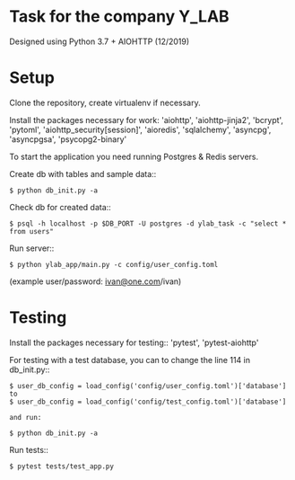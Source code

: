 Task for the company Y_LAB
==========================
Designed using Python 3.7 + AIOHTTP (12/2019)


Setup
=====


Clone the repository, create virtualenv if necessary.

Install the packages necessary for work:
    'aiohttp',
    'aiohttp-jinja2',
    'bcrypt',
    'pytoml',
    'aiohttp_security[session]',
    'aioredis',
    'sqlalchemy',
    'asyncpg',
    'asyncpgsa',
    'psycopg2-binary'
    

To start the application you need running Postgres & Redis servers.

Create db with tables and sample data::

    $ python db_init.py -a

Check db for created data::

    $ psql -h localhost -p $DB_PORT -U postgres -d ylab_task -c "select * from users"

Run server::

    $ python ylab_app/main.py -c config/user_config.toml


(example user/password: ivan@one.com/ivan)


Testing
=======

Install the packages necessary for testing::
    'pytest',
    'pytest-aiohttp'


For testing with a test database, you can to change the line 114 in db_init.py::

    $ user_db_config = load_config('config/user_config.toml')['database']
    to
    $ user_db_config = load_config('config/test_config.toml')['database']

    and run:

    $ python db_init.py -a

Run tests::

    $ pytest tests/test_app.py
